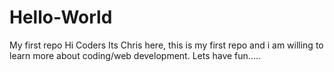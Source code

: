 # Hello-World
My first repo
Hi Coders 
Its Chris here, this is my first repo and i am willing to learn more about coding/web development. Lets have fun.....
